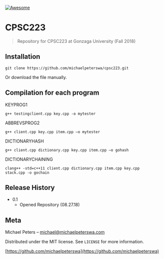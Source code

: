[![Awesome](https://awesome.re/badge-flat.svg)](https://michaelpeterswa.com)

# CPSC223

> Repository for CPSC223 at Gonzaga University (Fall 2018)

## Installation

```
git clone https://github.com/michaelpeterswa/cpsc223.git
```
Or download the file manually.

## Compilation for each program

KEYPROG1
```
g++ testingclient.cpp key.cpp -o mytester
```
ABBREVSPROG2
```
g++ client.cpp key.cpp item.cpp –o mytester
```
DICTIONARYHASH
```
g++ client.cpp dictionary.cpp key.cpp item.cpp –o gohash
```
DICTIONARYCHAINING
```
clang++ -std=c++11 client.cpp dictionary.cpp item.cpp key.cpp stack.cpp -o gochain
```

## Release History

* 0.1
    * Opened Repository (08.27.18)

## Meta

Michael Peters – michael@michaelpeterswa.com

Distributed under the MIT license. See ``LICENSE`` for more information.

[https://github.com/michaelpeterswa](https://github.com/michaelpeterswa)
